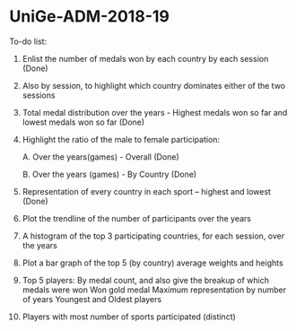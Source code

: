 # UniGe-ADM-2018-19

To-do list:
1.	Enlist the number of medals won by each country by each session (Done)
2.	Also by session, to highlight which country dominates either of the two sessions
3.	Total medal distribution over the years - Highest medals won so far and lowest medals won so far (Done)
4.	Highlight the ratio of the male to female participation:

    A. Over the years(games) - Overall (Done)
    
    B. Over the years (games) - By Country (Done)
5.	Representation of every country in each sport – highest and lowest (Done)
6.	Plot the trendline of the number of participants over the years
7.	A histogram of the top 3 participating countries, for each session, over the years
8.	Plot a bar graph of the top 5 (by country) average weights and heights
9.	Top 5 players:
    By medal count, and also give the breakup of which medals were won
    Won gold medal
    Maximum representation by number of years
    Youngest and Oldest players
10. Players with most number of sports participated (distinct)
